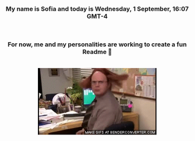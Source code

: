 


<div align="center">
<h3 >My name is Sofia and today is Wednesday, 1 September, 16:07 GMT-4</h3><br>
<h3 >For now, me and my personalities are working to create a fun Readme 👋
</h3><br>
<img src='img/dwight.gif' alt='working...'/>
</div>
